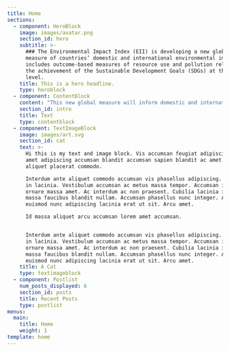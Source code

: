 ```yaml
---
title: Home
sections:
  - component: HeroBlock
    image: images/avatar.png
    section_id: hero
    subtitle: >-
      ### The Environmental Impact Index (EII) is developing a new global
      measure of countries’ domestic and international environmental impacts. It
      includes outcome-based measures of resource use and pollution relating to
      the achievement of the Sustainable Development Goals (SDGs) at the country
      level.
    title: This is a hero headline.
    type: heroblock
  - component: ContentBlock
    content: "This new global measure will inform domestic and international policy debates on sustainable consumption and production in the context of Agenda 2030, the SDGs and the Paris Climate Agreement. It uses data from a wide range of sources official and non-official - including from new technologies. For all metrics, time-bound thresholds have been identified that need to be achieved in order to meet the SDGs and honor commitments made in the Paris Climate Change Agreement.\r\n\nThe first prototype version of the EII will be launched in 2020. \r\n\nFor now, please take a look at our new data visualization tool that tracks “bilateral spillover effects” – the international environmental impacts of countries embodied into trade. \n\nThe project is a joint initiative led by the Sustainable Development Solutions Network (SDSN) and the Yale Center for Environmental Law & Policy (YCELP). We are grateful for the support provided by Roberta Gordon and Marshall Ruben as well as from the Deutsche Gesellschaft für Internationale Zusammenarbeit (GIZ) on behalf of the German Federal Ministry for Economic Cooperation and Development (BMZ)."
    section_id: intro
    title: Text
    type: contentblock
  - component: TextImageBlock
    image: images/art.svg
    section_id: cat
    text: >-
      Hi this is my text and image block. Vis accumsan feugiat adipiscing nisl
      amet adipiscing accumsan blandit accumsan sapien blandit ac amet faucibus
      aliquet placerat commodo. 

      Interdum ante aliquet commodo accumsan vis phasellus adipiscing. Ornare a
      in lacinia. Vestibulum accumsan ac metus massa tempor. Accumsan in lacinia
      ornare massa amet. Ac interdum ac non praesent. Cubilia lacinia interdum
      massa faucibus blandit nullam. Accumsan phasellus nunc integer. Accumsan
      euismod nunc adipiscing lacinia erat ut sit. Arcu amet. 

      Id massa aliquet arcu accumsan lorem amet accumsan.


      Interdum ante aliquet commodo accumsan vis phasellus adipiscing. Ornare a
      in lacinia. Vestibulum accumsan ac metus massa tempor. Accumsan in lacinia
      ornare massa amet. Ac interdum ac non praesent. Cubilia lacinia interdum
      massa faucibus blandit nullam. Accumsan phasellus nunc integer. Accumsan
      euismod nunc adipiscing lacinia erat ut sit. Arcu amet. 
    title: A Cat
    type: textimageblock
  - component: Postlist
    num_posts_displayed: 6
    section_id: posts
    title: Recent Posts
    type: postlist
menus:
  main:
    title: Home
    weight: 1
template: home
---
```


